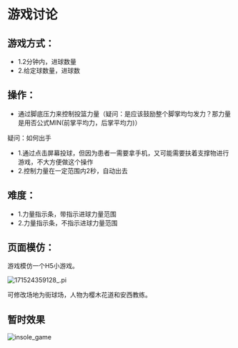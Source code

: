 # 游戏讨论
## 游戏方式：
* 1.2分钟内，进球数量
* 2.给定球数量，进球数

## 操作：

* 通过脚底压力来控制投篮力量（疑问：是应该鼓励整个脚掌均匀发力？那力量是用否公式MIN(前掌平均力，后掌平均力)）

疑问：如何出手
* 1.通过点击屏幕投球，但因为患者一需要拿手机，又可能需要扶着支撑物进行游戏，不大方便做这个操作
* 2.控制力量在一定范围内2秒，自动出去

## 难度：

* 1.力量指示条，带指示进球力量范围
* 2.力量指示条，不指示进球力量范围

## 页面模仿：

游戏模仿一个H5小游戏。

![171524359128_.pi](http://7oxfjd.com2.z0.glb.qiniucdn.com/2018-04-23-171524359128_.pic.jpg)

可修改场地为街球场，人物为樱木花道和安西教练。

## 暂时效果

![insole_game](http://7oxfjd.com2.z0.glb.qiniucdn.com/2018-04-23-insole_game.gif)




